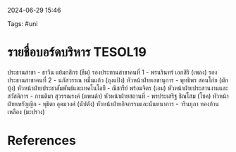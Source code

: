 2024-06-29 15:46

Tags: #uni 

# รายชื่อบอร์ดบริหาร TESOL19

ประธานสาขา - ธาวิน แย้มกสิกร (ธีม)
รองประทานสาขาคนที่ 1 - พรนรินทร์ เอกสิริ (เพลง)
รองประธานสาขาคนที่ 2 - นภัสวรรณ หมื่นแก้ว (ถุงแป้ง)
หัวหน้าฝ่ายเลขานุการ - พุทธิพร สอนโก่ย (ผักบุ้ง)
หัวหน้าฝ่ายประชาสัมพันธ์และเทคโนโลยี - ณิชารีย์ พร้อมจิตร (เอม)
หัวหน้าฝ่ายประสานงานและสวัสดิการ - กานติมา สุวรรณรงค์ (แพนด้า)
หัวหน้าฝ่ายสถานที่ - พรประเสริฐ ชิณโสม (โชค)
หัวหน้าฝ่ายเหรัญญิก - พุธิตา อุดมวงศ์ (นัปตัง) 
หัวหน้าฝ่ายกิจกรรมและนันทนาการ - วรินยุภา ทองก้านเหลือง (มะปราง)

# References